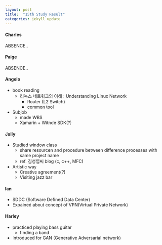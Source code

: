 ```yaml
---
layout: post
title:  "15th Study Result"
categories: jekyll update
---
```


#### Charles
ABSENCE..

#### Paige
ABSENCE..

#### Angelo
- book reading
    - 리눅스 네트워크의 이해 : Understanding Linux Network
        - Router (L2 Switch)
        - common tool
- Subjob
    - made WBS 
    - Xamarin + Witnde SDK(?)

#### Jully
- Studied window class
    - share resourcen and procedure between difference processes with same project name
    - ref. 김성엽씨 blog (c, c++, MFC)
- Artistic way
    - Creative agreement(?)
    - Visiting jazz bar

#### Ian
- SDDC (Software Defined Data Center)
- Expained about concept of VPN(Virtual Private Network)

#### Harley
- practiced playing bass guitar
    - finding a band
- Introduced for GAN (Generative Adversarial network)


